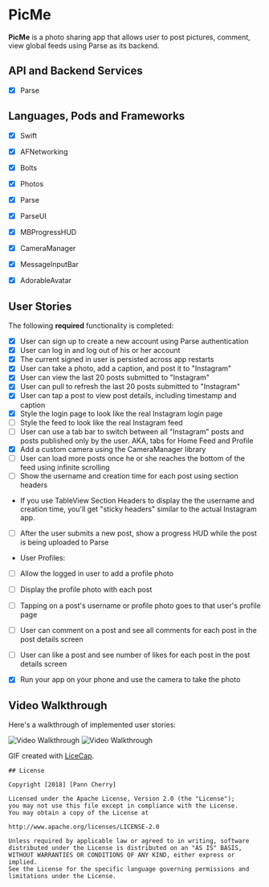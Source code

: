 # PicMe

**PicMe** is a photo sharing app that allows user to post pictures, comment, view global feeds using Parse as its backend.



## API and Backend Services
- [x] Parse



## Languages, Pods and Frameworks

- [x] Swift
- [x] AFNetworking
- [x] Bolts
- [x] Photos
- [x] Parse
- [x] ParseUI
- [x] MBProgressHUD
- [x] CameraManager
- [x] MessageInputBar
- [x] AdorableAvatar


## User Stories

The following **required** functionality is completed:

- [x] User can sign up to create a new account using Parse authentication
- [x] User can log in and log out of his or her account
- [x] The current signed in user is persisted across app restarts
- [x] User can take a photo, add a caption, and post it to "Instagram"
- [x] User can view the last 20 posts submitted to "Instagram"
- [x] User can pull to refresh the last 20 posts submitted to "Instagram"
- [x] User can tap a post to view post details, including timestamp and caption
- [x] Style the login page to look like the real Instagram login page 
- [ ] Style the feed to look like the real Instagram feed
- [ ] User can use a tab bar to switch between all "Instagram" posts and posts published only by the user. AKA, tabs for Home Feed and Profile
- [x] Add a custom camera using the CameraManager library
- [ ] User can load more posts once he or she reaches the bottom of the feed using infinite scrolling
- [ ] Show the username and creation time for each post using section headers
- If you use TableView Section Headers to display the the username and creation time, you'll get "sticky headers" similar to the actual Instagram app.
- [ ] After the user submits a new post, show a progress HUD while the post is being uploaded to Parse 
- User Profiles:
- [ ] Allow the logged in user to add a profile photo 
- [ ] Display the profile photo with each post
- [ ] Tapping on a post's username or profile photo goes to that user's profile page 
- [ ] User can comment on a post and see all comments for each post in the post details screen
- [ ] User can like a post and see number of likes for each post in the post details screen
- [x] Run your app on your phone and use the camera to take the photo



## Video Walkthrough

Here's a walkthrough of implemented user stories:

<img src='https://i.imgur.com/KbJvnWl.gif' title='Video Walkthrough' width='' alt='Video Walkthrough' />  <img src='https://i.imgur.com/UwN7Idd.gif' title='Video Walkthrough' width='' alt='Video Walkthrough' />

GIF created with [LiceCap](http://www.cockos.com/licecap/).



    ## License

    Copyright [2018] [Pann Cherry]

    Licensed under the Apache License, Version 2.0 (the "License");
    you may not use this file except in compliance with the License.
    You may obtain a copy of the License at

    http://www.apache.org/licenses/LICENSE-2.0

    Unless required by applicable law or agreed to in writing, software
    distributed under the License is distributed on an "AS IS" BASIS,
    WITHOUT WARRANTIES OR CONDITIONS OF ANY KIND, either express or implied.
    See the License for the specific language governing permissions and
    limitations under the License.
